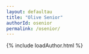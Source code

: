 ```yaml
---
layout: defaultau
title: "Olive Senior"
authorId: osenior
permalink: /osenior/
---
```

{% include loadAuthor.html %}
<script>
    $(document).ready(function(){
        showAuthorBio('{{ page.authorId }}');
   });
</script>